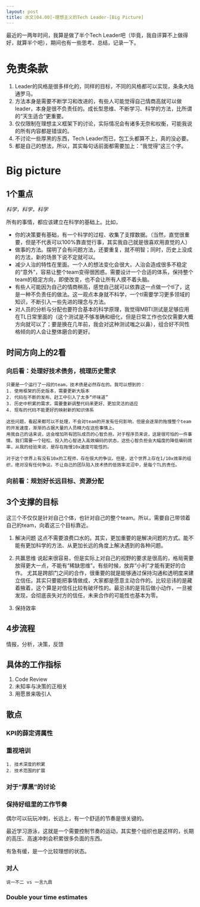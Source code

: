 ```yaml
---
layout: post
title: 水文[04.00]-理想主义的Tech Leader·[Big Picture]
---
```


最近的一两年时间，我算是做了半个Tech Leader吧（毕竟，我自评算不上做得好，就算半个吧），期间也有一些思考、总结，记录一下。

# 免责条款

1. Leader的风格是很多样化的，同样的目标，不同的风格都可以实现，条条大陆通罗马。
2. 方法本身是需要不断学习和改进的，有些人可能觉得自己情商高就可以做leader，本身是很不负责任的。成长型思维、不断学习、科学的方法，比所谓的“天生适合”更重要。
3. 仅仅限制在理想主义框架下的讨论，实际情况会有诸多无奈和权衡，可能我说的所有内容都是错误的。
4. 不讨论一些厚黑的东西，Tech Leader而已，包工头都算不上，真的没必要。
5. 都是自己的想法，所以，其实每句话前面都需要加上：“我觉得”这三个字。


# Big picture

## 1个重点
*科学，科学，科学*

所有的事情，都应该建立在科学的基础上。比如，

+ 你的决策要有基础，有一个科学的过程、收集了支撑数据。（当然，直觉很重要，但是不代表可以100%靠直觉行事，其实我自己就是很喜欢用直觉的人）
+ 做事的方法。摆明了会有问题方法，还要重复，就不明智；同时，历史上没成的方法，新的场景下说不定就可以。
+ 减少人治的特性在里面。一个人的想法变化会很大，人治会造成很多不稳定的“意外”，容易让整个team变得很困惑。需要设计一个合适的体系，保持整个team的稳定方向，即使改变，也不会让所有人摸不着头脑。
+ 有些人可能因为自己的情商稍高，感觉自己就可以依靠这一点做一个tl了，这是一种不负责任的做法。这一观点本身就不科学，一个tl需要学习更多领域的知识，不断引入一些先进的理念与方法。
+ 对人员的分析与分配也要符合基本的科学原理，我觉得MBTI测试是足够应用在TL日常里面的（这个测试是不够准确和细化，但是日常工作也仅仅需要大概方向就可以了；要是换在几年前，我会对这种测试嗤之以鼻），组合好不同性格倾向的人会让整体磨合的更好。

## 时间方向上的2看
### 向后看：处理好技术债务，梳理历史需求
    只要是一个运行了一段的team，技术债是必然存在的。我可以想到的：
    1. 使用框架的历史版本，需要更新大版本
    2. 代码在不断的发布、赶工中引入了太多“坏味道”
    3. 历史中积累的需求，需要重新调整代码来更好、更加灵活的适应
    4. 现有的代码不能更好的映射新的知识体系

    这些问题，看起来都可以不处理，不会对team的开发有任何影响，但是会逐渐的拖慢整个team的开发速度，渐渐的占据大量的人员精力在这些事情上。
    用我自己的话来说，这会增加所有团队成员的心智负担。对于程序员来说，这是很可怕的一件事情。我们需要一个轻松、投入的心智进入高效编码的状态，这些心智负担会大幅度的降低编码效率，从我的经验来说，是存在拖慢10x速度可能性的。

    对于这个世界上有没有10x的工程师，存在很大的争议。但是，这个世界上存在1/10x效率的组织，绝对没有任何争议。不让自己的团队陷入技术债的低效率泥沼中，是每个TL的责任。

### 向前看：规划好长远目标、资源分配


## 3个支撑的目标

这三个不仅仅是针对自己个体，也针对自己的整个team。所以，需要自己带领着自己的team，向着这三个目标靠近。

1. 解决问题
   这点不需要浪费口水的。其实，更加重要的是解决问题的方式。能不能有更加科学的方法、从更加长远的角度上解决遇到的各种问题。
   
2. 共赢思维
   说起来很容易，但是实际上对自己的视野的要求是很高的，格局需要放得更大一点，不能有“稀缺思维”。有些时候，放弃“小利”才能有更好的合作。
   尤其是跨部门之间的合作，很重要的就是能够通过保持沟通和透明度来建立信任。其实只要能把事情做成，大家都是愿意主动合作的。比较忌讳的是藏着掖着，这个算是对信任比较有破坏性的。最忌讳的是背后做小动作，一旦被发现，会彻底丧失对方的信任，未来合作的可能性也基本为零。
   
3. 保持效率

## 4步流程

情报，分析，决策，反馈



## 具体的工作指标
1. Code Review
2. 未知率与决策的正相关
3. 用愿景来吸引人

## 散点

### KPI的薛定谔属性
### 重视培训
    1. 技术深度的积累
    2. 技术范围的扩展
### 对于“厚黑”的讨论
### 保持好组里的工作节奏
偶尔可以玩玩冲刺，长远上，有一个舒适的节奏是很关键的。

最近学习游泳，这就是一个需要控制节奏的运动，其实整个组织也是这样的，长期的高压、高速冲刺会积累很多负面的东西。

有急有缓，是一个比较理想的状态。

### 对人
    说一不二 vs 一言九鼎
### Double your time estimates



